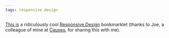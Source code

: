 ```yaml
---
tags: responsive.design
---
```


[This is](http://responsive.victorcoulon.fr/) a ridiculously cool [Responsive Design](/wiki/Responsive_Design) bookmarklet (thanks to Joe, a colleague of mine at [Causes](/wiki/Causes), for sharing this with me).
